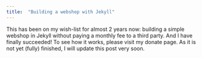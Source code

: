 ```yaml
---
title:  "Building a webshop with Jekyll"
---
```


This has been on my wish-list for almost 2 years now: building a simple webshop in Jekyll without paying a monthly fee to a third party. And I have finally succeeded! To see how it works, please visit my donate page. As it is not yet (fully) finished, I will update this post very soon.
